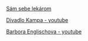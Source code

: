 [Sám sebe lekárom](https://slobodnyvysielac.sk/relacie/sam-sebe-lekarom/)

[Divadlo Kampa - youtube](https://www.youtube.com/user/divadlokampa/videos)

[Barbora Englischova - youtube](https://www.youtube.com/c/BarboraEnglischov%C3%A1/videos)
